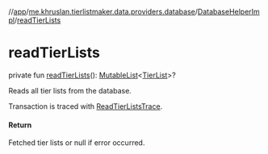 //[app](../../../index.md)/[me.khruslan.tierlistmaker.data.providers.database](../index.md)/[DatabaseHelperImpl](index.md)/[readTierLists](read-tier-lists.md)

# readTierLists

private fun [readTierLists](read-tier-lists.md)(): [MutableList](https://kotlinlang.org/api/latest/jvm/stdlib/kotlin.collections/-mutable-list/index.html)&lt;[TierList](../../me.khruslan.tierlistmaker.data.models.tierlist/-tier-list/index.md)&gt;?

Reads all tier lists from the database.

Transaction is traced with [ReadTierListsTrace](../../me.khruslan.tierlistmaker.util.performance/-read-tier-lists-trace/index.md).

#### Return

Fetched tier lists or null if error occurred.
